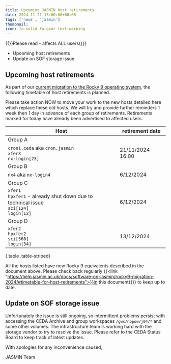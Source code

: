 ```yaml
---
title: Upcoming JASMIN host retirements
date: 2024-11-21 15:00:00+00:00
tags: ['news', 'jasmin']
thumbnail: 
icon: fa-solid fa-gear text-warning
---
```


{{<alert type="danger">}}Please read - affects ALL users{{</alert>}}

- Upcoming host retirements
- Update on SOF storage issue

## Upcoming host retirements

As part of our [current migration to the Rocky 9 operating system](https://help.jasmin.ac.uk/docs/software-on-jasmin/rocky9-migration-2024/#details-of-the-new-rocky-linux-9-environment), the following timetable of host retirements is planned.

Please take action NOW to move your work to the new hosts detailed here which replace these old hosts.
We will try and provide further reminders 1 week then 1 day in advance of each group of retirements.
Retirements marked for today have already been advertised to affected users.

| Host    | retirement date |
| ---     | --- |
| Group A | |
| `cron1.ceda` aka `cron.jasmin`<br>`xfer3`<br>`nx-login[23]` | 21/11/2024 16:00 |
| Group B | 
| `nx4` aka `nx-login4` | 6/12/2024 |
| Group C |
| `xfer1`<br>`hpxfer1` - already shut down due to technical issue<br>`sci[124]`<br>`login[12]` | 6/12/2024 |
| Group D | |
| `xfer2`<br>`hpxfer2`<br>`sci[568]`<br>`login[34]`| 13/12/2024 |
{.table .table-striped}

All the hosts listed have new Rocky 9 equivalents described in the document above.
Please check back regularly {{<link "https://help.jasmin.ac.uk/docs/software-on-jasmin/rocky9-migration-2024/#timetable-for-host-retirements">}}in this document{{</link>}} to keep up to date.

## Update on SOF storage issue

Unfortunately the issue is still ongoing, so intermittent problems persist with accessing the CEDA Archive and group workspaces
`/gws/nopow/j04/*` and some other volumes. The infrastructure team is working hard with the storage vendor to try to resolve the
issue. Please refer to the CEDA Status Board to keep track of latest updates.

With apologies for any inconvenience caused,

JASMIN Team
